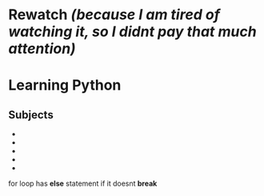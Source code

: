 # Rewatch _(because I am tired of watching it, so I didnt pay that much attention)_

# Learning Python

## Subjects

-
-
-
-
-

for loop has **else** statement if it doesnt **break**
